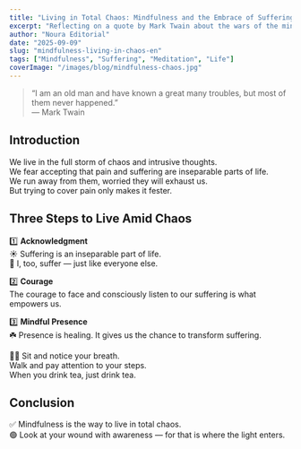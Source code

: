 ```yaml
---
title: "Living in Total Chaos: Mindfulness and the Embrace of Suffering"
excerpt: "Reflecting on a quote by Mark Twain about the wars of the mind and a practice of awareness in suffering."
author: "Noura Editorial"
date: "2025-09-09"
slug: "mindfulness-living-in-chaos-en"
tags: ["Mindfulness", "Suffering", "Meditation", "Life"]
coverImage: "/images/blog/mindfulness-chaos.jpg"
---
```


> “I am an old man and have known a great many troubles, but most of them never happened.”  
> — Mark Twain

## Introduction

We live in the full storm of chaos and intrusive thoughts.  
We fear accepting that pain and suffering are inseparable parts of life.  
We run away from them, worried they will exhaust us.  
But trying to cover pain only makes it fester.

## Three Steps to Live Amid Chaos

1️⃣ **Acknowledgment**  
☀️ Suffering is an inseparable part of life.  
🌺 I, too, suffer — just like everyone else.

2️⃣ **Courage**  
The courage to face and consciously listen to our suffering is what empowers us.

3️⃣ **Mindful Presence**  
☘️ Presence is healing. It gives us the chance to transform suffering.  

🧘‍♀️ Sit and notice your breath.  
Walk and pay attention to your steps.  
When you drink tea, just drink tea.

## Conclusion

✅ Mindfulness is the way to live in total chaos.  
🟢 Look at your wound with awareness — for that is where the light enters.
